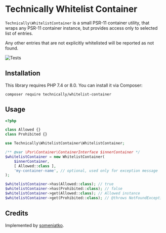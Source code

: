# Technically Whitelist Container

`Technically\WhitelistContainer` is a small PSR-11 container utility, 
that wraps any PSR-11 container instance, but provides access only to selected list of entries.

Any other entries that are not explicitly whitelisted will be reported as not found.

![Tests](https://github.com/technically-php/whitelist-container/actions/workflows/test.yml/badge.svg)

## Installation

This library requires PHP 7.4 or 8.0.
You can install it via Composer:

```shell
composer require technically/whitelist-container
```


## Usage

```php
<?php

class Allowed {}
class Prohibited {}

use Technically\WhitelistContainer\WhitelistContainer;

/** @var \Psr\Container\ContainerInterface $innerContainer */
$whitelistContainer = new WhitelistContainer(
    $innerContainer,
    [ Allowed::class ],
    'my-container-name', // optional, used only for exception message
);

$whitelistContainer->has(Allowed::class); // true
$whitelistContainer->has(Prohibited::class); // false
$whitelistContainer->get(Allowed::class); // Allowed instance
$whitelistContainer->get(Prohibited::class); // @throws NotFoundExceptionInterface
```

## Credits

Implemented by [someniatko](https://github.com/someniatko).
